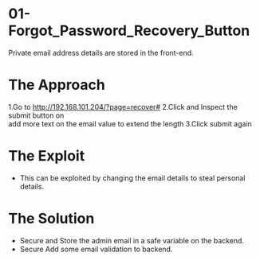 # 01-Forgot_Password_Recovery_Button

Private email address details are stored in the front-end.  

# The Approach

1.Go to http://192.168.101.204/?page=recover# 
2.Click and Inspect the submit button on   
add more text on the email value to extend the length 
3.Click submit again

# The Exploit #

- This can be exploited by changing the email details to steal personal details.

# The Solution #

- Secure and Store the admin email in a safe variable on the backend.
- Secure Add some email validation to backend.